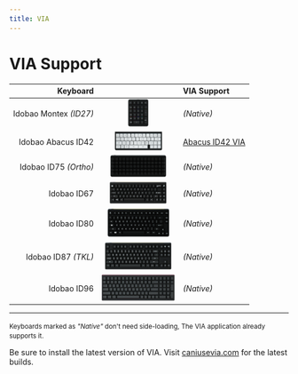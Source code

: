 ```yaml
---
title: VIA
---
```


# VIA Support

| Keyboard               |                                                                    | VIA Support                                                |
|-----------------------:|:------------------------------------------------------------------:|:-----------------------------------------------------------|
| Idobao Montex *(ID27)* | <img src="../assets/img/idobao-id27.png" height="50" width="auto"> | *(Native)* [<i class="fas fa-info-circle"></i>](id27.html) |
| Idobao Abacus ID42     | <img src="../assets/img/idobao-id42.png" height="34" width="auto"> | [Abacus ID42 VIA](id42.html)                               |
| Idobao ID75 *(Ortho)*  | <img src="../assets/img/idobao-id75.png" height="40" width="auto"> | *(Native)* [<i class="fas fa-info-circle"></i>](id75.html) |
| Idobao ID67            | <img src="../assets/img/idobao-id67.png" height="40" width="auto"> | *(Native)* [<i class="fas fa-comment-dots" title="more..."></i>](id67.html)                                      |
| Idobao ID80            | <img src="../assets/img/idobao-id80.png" height="52" width="auto"> | *(Native)* [<i class="fas fa-info-circle"></i>](id80.html) |
| Idobao ID87 *(TKL)*    | <img src="../assets/img/idobao-id87.png" height="50" width="auto"> | *(Native)* [<i class="fas fa-info-circle"></i>](id87.html) |
| Idobao ID96            | <img src="../assets/img/idobao-id96.png" height="48" width="auto"> | *(Native)* [<i class="fas fa-info-circle"></i>](id96.html) |

-----

<small><i class="fas fa-info-circle text-info"></i> Keyboards marked as *"Native"* don't need side-loading, The VIA application already supports it.</small>

Be sure to install the latest version of VIA.  Visit [caniusevia.com](https://www.caniusevia.com/) for the latest builds.

<!--
-->
